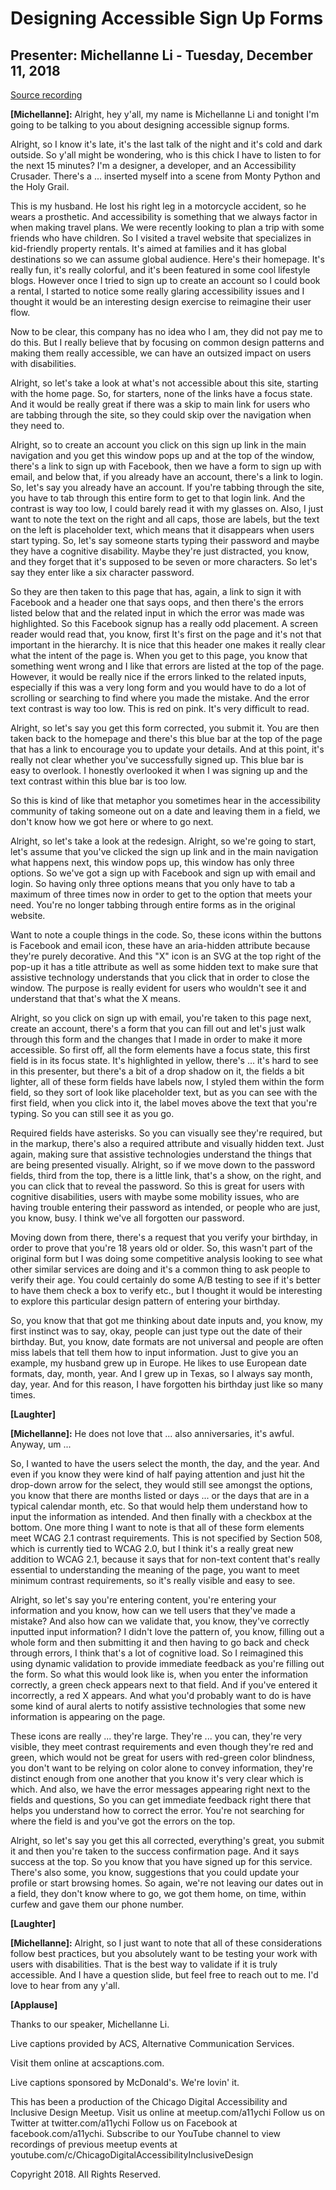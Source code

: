 # Designing Accessible Sign Up Forms
## Presenter: Michellanne Li  - Tuesday, December 11, 2018
[Source recording](https://youtu.be/ac1jkylPdPI)

**[Michellanne]:** Alright, hey y'all, my name is Michellanne Li and tonight I'm going to be talking to you about designing accessible signup forms.

Alright, so I know it's late, it's the last talk of the night and it's cold and dark outside. So y'all might be wondering, who is this chick I have to listen to for the next 15 minutes? I'm a designer, a developer, and an Accessibility Crusader. There's a ... inserted myself into a scene from Monty Python and the Holy Grail.

This is my husband. He lost his right leg in a motorcycle accident, so he wears a prosthetic. And accessibility is something that we always factor in when making travel plans. We were recently looking to plan a trip with some friends who have children. So I visited a travel website that specializes in kid-friendly property rentals. It's aimed at families and it has global destinations so we can assume global audience. Here's their homepage. It's really fun, it's really colorful, and it's been featured in some cool lifestyle blogs. However once I tried to sign up to create an account so I could book a rental, I started to notice some really glaring accessibility issues and I thought it would be an interesting design exercise to reimagine their user flow.

Now to be clear, this company has no idea who I am, they did not pay me to do this. But I really believe that by focusing on common design patterns and making them really accessible, we can have an outsized impact on users with disabilities.

Alright, so let's take a look at what's not accessible about this site, starting with the home page. So, for starters, none of the links have a focus state. And it would be really great if there was a skip to main link for users who are tabbing through the site, so they could skip over the navigation when they need to.

Alright, so to create an account you click on this sign up link in the main navigation and you get this window pops up and at the top of the window, there's a link to sign up with Facebook, then we have a form to sign up with email, and below that, if you already have an account, there's a link to login. So, let's say you already have an account. If you're tabbing through the site, you have to tab through this entire form to get to that login link. And the contrast is way too low, I could barely read it with my glasses on. Also, I just want to note the text on the right and all caps, those are labels, but the text on the left is placeholder text, which means that it disappears when users start typing. So, let's say someone starts typing their password and maybe they have a cognitive disability. Maybe they're just distracted, you know, and they forget that it's supposed to be seven or more characters. So let's say they enter like a six character password. 

So they are then taken to this page that has, again, a link to sign it with Facebook and a header one that says oops, and then there's the errors listed below that and the related input in which the error was made was highlighted. So this Facebook signup has a really odd placement. A screen reader would read that, you know, first It's first on the page and it's not that important in the hierarchy. It is nice that this header one makes it really clear what the intent of the page is. When you get to this page, you know that something went wrong and I like that errors are listed at the top of the page. However, it would be really nice if the errors linked to the related inputs, especially if this was a very long form and you would have to do a lot of scrolling or searching to find where you made the mistake. And the error text contrast is way too low. This is red on pink. It's very difficult to read.

Alright, so let's say you get this form corrected, you submit it. You are then taken back to the homepage and there's this blue bar at the top of the page that has a link to encourage you to update your details. And at this point, it's really not clear whether you've successfully signed up. This blue bar is easy to overlook. I honestly overlooked it when I was signing up and the text contrast within this blue bar is too low.

So this is kind of like that metaphor you sometimes hear in the accessibility community of taking someone out on a date and leaving them in a field, we don't know how we got here or where to go next.

Alright, so let's take a look at the redesign. Alright, so we're going to start, let's assume that you've clicked the sign up link and in the main navigation what happens next, this window pops up, this window has only three options. So we've got a sign up with Facebook and sign up with email and login. So having only three options means that you only have to tab a maximum of three times now in order to get to the option that meets your need. You're no longer tabbing through entire forms as in the original website.

Want to note a couple things in the code. So, these icons within the buttons is Facebook and email icon, these have an aria-hidden attribute because they're purely decorative. And this "X" icon is an SVG at the top right of the pop-up it has a title attribute as well as some hidden text to make sure that assistive technology understands that you click that in order to close the window. The purpose is really evident for users who wouldn't see it and understand that that's what the X means.

Alright, so you click on sign up with email, you're taken to this page next, create an account, there's a form that you can fill out and let's just walk through this form and the changes that I made in order to make it more accessible. So first off, all the form elements have a focus state, this first field is in its focus state. It's highlighted in yellow, there's ... it's hard to see in this presenter, but there's a bit of a drop shadow on it, the fields a bit lighter, all of these form fields have labels now, I styled them within the form field, so they sort of look like placeholder text, but as you can see with the first field, when you click into it, the label moves above the text that you're typing. So you can still see it as you go.

Required fields have asterisks. So you can visually see they're required, but in the markup, there's also a required attribute and visually hidden text. Just again, making sure that assistive technologies understand the things that are being presented visually. Alright, so if we move down to the password fields, third from the top, there is a little link, that's a show, on the right, and you can click that to reveal the password. So this is great for users with cognitive disabilities, users with maybe some mobility issues, who are having trouble entering their password as intended, or people who are just, you know, busy. I think we've all forgotten our password.

Moving down from there, there's a request that you verify your birthday, in order to prove that you're 18 years old or older. So, this wasn't part of the original form but I was doing some competitive analysis looking to see what other similar services are doing and it's a common thing to ask people to verify their age. You could certainly do some A/B testing to see if it's better to have them check a box to verify etc., but I thought it would be interesting to explore this particular design pattern of entering your birthday.

So, you know that that got me thinking about date inputs and, you know, my first instinct was to say, okay, people can just type out the date of their birthday. But, you know, date formats are not universal and people are often miss labels that tell them how to input information. Just to give you an example, my husband grew up in Europe. He likes to use European date formats, day, month, year. And I grew up in Texas, so I always say month, day, year. And for this reason, I have forgotten his birthday just like so many times.

**[Laughter]**

**[Michellanne]:**  He does not love that ... also anniversaries, it's awful. Anyway, um ...

So, I wanted to have the users select the month, the day, and the year. And even if you know they were kind of half paying attention and just hit the drop-down arrow for the select, they would still see amongst the options, you know that there are months listed or days ... or the days that are in a typical calendar month, etc. So that would help them understand how to input the information as intended. And then finally with a checkbox at the bottom. One more thing I want to note is that all of these form elements meet WCAG 2.1 contrast requirements. This is not specified by Section 508, which is currently tied to WCAG 2.0, but I think it's a really great new addition to WCAG 2.1, because it says that for non-text content that's really essential to understanding the meaning of the page, you want to meet minimum contrast requirements, so it's really visible and easy to see.

Alright, so let's say you're entering content, you're entering your information and you know, how can we tell users that they've made a mistake? And also how can we validate that, you know, they've correctly inputted input information? I didn't love the pattern of, you know, filling out a whole form and then submitting it and then having to go back and check through errors, I think that's a lot of cognitive load. So I reimagined this using dynamic validation to provide immediate feedback as you're filling out the form. So what this would look like is, when you enter the information correctly, a green check appears next to that field. And if you've entered it incorrectly, a red X appears. And what you'd probably want to do is have some kind of aural alerts to notify assistive technologies that some new information is appearing on the page.

These icons are really ... they're large. They're ... you can, they're very visible, they meet contrast requirements and even though they're red and green, which would not be great for users with red-green color blindness, you don't want to be relying on color alone to convey information, they're distinct enough from one another that you know it's very clear which is which. And also, we have the error messages appearing right next to the fields and questions, So you can get immediate feedback right there that helps you understand how to correct the error. You're not searching for where the field is and you've got the errors on the top. 

Alright, so let's say you get this all corrected, everything's great, you submit it and then you're taken to the success confirmation page. And it says success at the top. So you know that you have signed up for this service. There's also some, you know, suggestions that you could update your profile or start browsing homes. So again, we're not leaving our dates out in a field, they don't know where to go, we got them home, on time, within curfew and gave them our phone number.

**[Laughter]**

**[Michellanne]:** Alright, so I just want to note that all of these considerations follow best practices, but you absolutely want to be testing your work with users with disabilities. That is the best way to validate if it is truly accessible. And I have a question slide, but feel free to reach out to me. I'd love to hear from any y'all.

**[Applause]**

Thanks to our speaker, Michellanne Li.

Live captions provided by ACS, Alternative Communication Services.

Visit them online at acscaptions.com.

Live captions sponsored by McDonald's. We're lovin' it.

This has been a production of the Chicago Digital Accessibility and Inclusive Design Meetup. Visit us online at meetup.com/a11ychi Follow us on Twitter at twitter.com/a11ychi Follow us on Facebook at facebook.com/a11ychi. Subscribe to our YouTube channel to view recordings of previous meetup events at youtube.com/c/ChicagoDigitalAccessibilityInclusiveDesign

Copyright 2018. All Rights Reserved.

